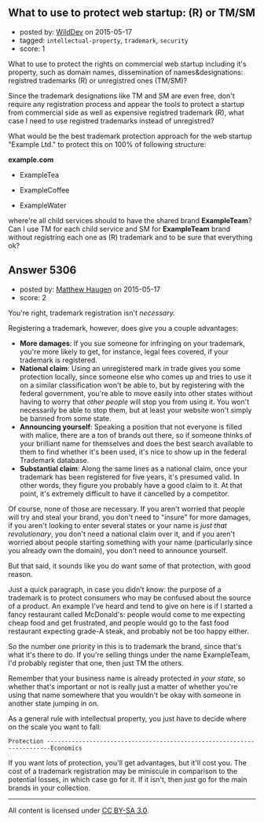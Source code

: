 ## What to use to protect web startup: (R) or TM/SM

- posted by: [WildDev](https://stackexchange.com/users/3620043/wilddev) on 2015-05-17
- tagged: `intellectual-property`, `trademark`, `security`
- score: 1

What to use to protect the rights on commercial web startup including it's property, such as domain names, dissemination of names&designations: registred trademarks (R) or unregistred ones (TM/SM)?

Since the trademark designations like TM and SM are even free, don't require any registration process and appear the tools to protect a startup from commercial side as well as expensive registred trademark (R), what case I need to use registred trademarks instead of unregistred?

What would be the best trademark protection approach for the web startup "Example Ltd." to protect this on 100% of following structure:

**example.com**

 - ExampleTea

 - ExampleCoffee
 - ExampleWater

where're all child services should to have the shared brand **ExampleTeam**? Can I use TM for each child service and SM for **ExampleTeam** brand without  registring each one as (R) trademark and to be sure that everything ok?


## Answer 5306

- posted by: [Matthew Haugen](https://stackexchange.com/users/1325646/matthew-haugen) on 2015-05-17
- score: 2

You're right, trademark registration isn't *necessary.*

Registering a trademark, however, does give you a couple advantages:

* **More damages**: If you sue someone for infringing on your trademark, you're more likely to get, for instance, legal fees covered, if your trademark is registered.
* **National claim**: Using an unregistered mark in trade gives you some protection locally, since someone else who comes up and tries to use it on a similar classification won't be able to, but by registering with the federal government, you're able to move easily into other states without having to worry that *other people* will stop you from using it. You won't necessarily be able to stop them, but at least your website won't simply be banned from some state.
* **Announcing yourself**: Speaking a position that not everyone is filled with malice, there are a ton of brands out there, so if someone thinks of your brilliant name for themselves and does the best search available to them to find whether it's been used, it's nice to show up in the federal Trademark database.
* **Substantial claim**: Along the same lines as a national claim, once your trademark has been registered for five years, it's presumed valid. In other words, they figure you probably have a good claim to it. At that point, it's extremely difficult to have it cancelled by a competitor.

Of course, none of those are necessary. If you aren't worried that people will try and steal your brand, you don't need to "insure" for more damages, if you aren't looking to enter several states or your name is *just that revolutionary*, you don't need a national claim over it, and if you aren't worried about people starting something with your name (particularly since you already own the domain), you don't need to announce yourself.

But that said, it sounds like you do want some of that protection, with good reason.

Just a quick paragraph, in case you didn't know: the purpose of a trademark is to protect consumers who may be confused about the source of a product. An example I've heard and tend to give on here is if I started a fancy restaurant called McDonald's: people would come to me expecting cheap food and get frustrated, and people would go to the fast food restaurant expecting grade-A steak, and probably not be too happy either.

So the number one priority in this is to trademark the brand, since that's what it's there to do. If you're selling things under the name ExampleTeam, I'd probably register that one, then just TM the others.

Remember that your business name is already protected *in your state*, so whether that's important or not is really just a matter of whether you're using that name somewhere that you wouldn't be okay with someone in another state jumping in on.

As a general rule with intellectual property, you just have to decide where on the scale you want to fall:

    Protection -----------------------------------------------------------------------Economics

If you want lots of protection, you'll get advantages, but it'll cost you. The cost of a trademark registration may be miniscule in comparison to the potential losses, in which case go for it. If it isn't, then just go for the main brands in your collection.



---

All content is licensed under [CC BY-SA 3.0](https://creativecommons.org/licenses/by-sa/3.0/).
